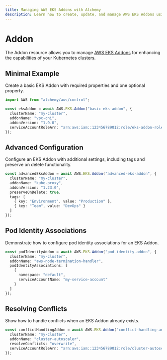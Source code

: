 ```yaml
---
title: Managing AWS EKS Addons with Alchemy
description: Learn how to create, update, and manage AWS EKS Addons using Alchemy Cloud Control.
---
```


# Addon

The Addon resource allows you to manage [AWS EKS Addons](https://docs.aws.amazon.com/eks/latest/userguide/) for enhancing the capabilities of your Kubernetes clusters.

## Minimal Example

Create a basic EKS Addon with required properties and one optional property.

```ts
import AWS from "alchemy/aws/control";

const eksAddon = await AWS.EKS.Addon("basic-eks-addon", {
  clusterName: "my-cluster",
  addonName: "vpc-cni",
  addonVersion: "1.9.0",
  serviceAccountRoleArn: "arn:aws:iam::123456789012:role/eks-addon-role"
});
```

## Advanced Configuration

Configure an EKS Addon with additional settings, including tags and preserve on delete functionality.

```ts
const advancedEksAddon = await AWS.EKS.Addon("advanced-eks-addon", {
  clusterName: "my-cluster",
  addonName: "kube-proxy",
  addonVersion: "1.23.0",
  preserveOnDelete: true,
  tags: [
    { key: "Environment", value: "Production" },
    { key: "Team", value: "DevOps" }
  ]
});
```

## Pod Identity Associations

Demonstrate how to configure pod identity associations for an EKS Addon.

```ts
const podIdentityAddon = await AWS.EKS.Addon("pod-identity-addon", {
  clusterName: "my-cluster",
  addonName: "aws-node-termination-handler",
  podIdentityAssociations: [
    {
      namespace: "default",
      serviceAccountName: "my-service-account"
    }
  ]
});
```

## Resolving Conflicts

Show how to handle conflicts when an EKS Addon already exists.

```ts
const conflictHandlingAddon = await AWS.EKS.Addon("conflict-handling-addon", {
  clusterName: "my-cluster",
  addonName: "cluster-autoscaler",
  resolveConflicts: "overwrite",
  serviceAccountRoleArn: "arn:aws:iam::123456789012:role/cluster-autoscaler-role"
});
```